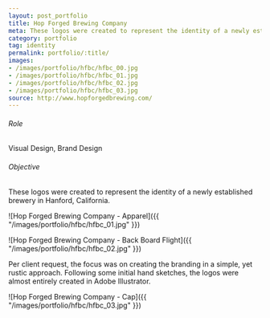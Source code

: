 ```yaml
---
layout: post_portfolio
title: Hop Forged Brewing Company
meta: These logos were created to represent the identity of a newly established brewery in Hanford, California.
category: portfolio
tag: identity
permalink: portfolio/:title/
images: 
- /images/portfolio/hfbc/hfbc_00.jpg
- /images/portfolio/hfbc/hfbc_01.jpg
- /images/portfolio/hfbc/hfbc_02.jpg
- /images/portfolio/hfbc/hfbc_03.jpg
source: http://www.hopforgedbrewing.com/
---
```

###### Role

Visual Design, Brand Design

###### Objective

These logos were created to represent the identity of a newly established brewery in Hanford, California.

![Hop Forged Brewing Company - Apparel]({{ "/images/portfolio/hfbc/hfbc_01.jpg" }})

![Hop Forged Brewing Company - Back Board Flight]({{ "/images/portfolio/hfbc/hfbc_02.jpg" }})

Per client request, the focus was on creating the branding in a simple, yet rustic approach. Following some initial hand sketches, the logos were almost entirely created in Adobe Illustrator.

![Hop Forged Brewing Company - Cap]({{ "/images/portfolio/hfbc/hfbc_03.jpg" }})